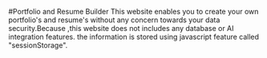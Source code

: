 #Portfolio and Resume Builder
This website enables you to create your own portfolio's and resume's without any concern towards your data security.Because ,this website does not includes any database or AI integration features.
the information is stored using javascript feature called "sessionStorage".
